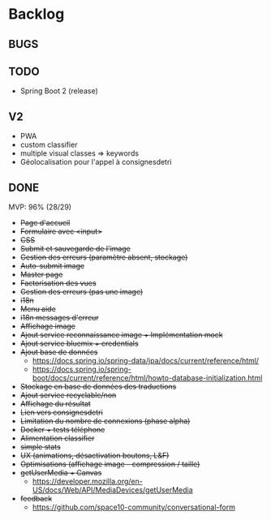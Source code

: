 # Backlog

## BUGS

## TODO
* Spring Boot 2 (release)

## V2
* PWA
* custom classifier
* multiple visual classes => keywords
* Géolocalisation pour l'appel à consignesdetri

## DONE 
MVP: 96% (28/29)
* <del>Page d'accueil</del>
* <del>Formulaire avec &lt;input></del>
* <del>CSS</del>
* <del>Submit et sauvegarde de l'image</del>
* <del>Gestion des erreurs (paramètre absent, stockage)</del>
* <del>Auto-submit image</del>
* <del>Master page</del>
* <del>Factorisation des vues</del>
* <del>Gestion des erreurs (pas une image)</del>
* <del>i18n</del>
* <del>Menu aide</del>
* <del>i18n messages d'erreur</del>
* <del>Affichage image</del>
* <del>Ajout service reconnaissance image + Implémentation mock</del>
* <del>Ajout service bluemix + credentials</del>
* <del>Ajout base de données</del>
    - https://docs.spring.io/spring-data/jpa/docs/current/reference/html/
    - https://docs.spring.io/spring-boot/docs/current/reference/html/howto-database-initialization.html
* <del>Stockage en base de données des traductions</del>
* <del>Ajout service recyclable/non</del>
* <del>Affichage du résultat</del>
* <del>Lien vers consignesdetri</del>
* <del>Limitation du nombre de connexions (phase alpha)</del>
* <del>Docker + tests téléphone</del>
* <del>Alimentation classifier</del>
* <del>simple stats</del>
* <del>UX (animations, désactivation boutons, L&F)</del>
* <del>Optimisations (affichage image - compression / taille)</del>
* <del>getUserMedia + Canvas</del>
    - https://developer.mozilla.org/en-US/docs/Web/API/MediaDevices/getUserMedia
* <del>feedback</del>
    - https://github.com/space10-community/conversational-form




